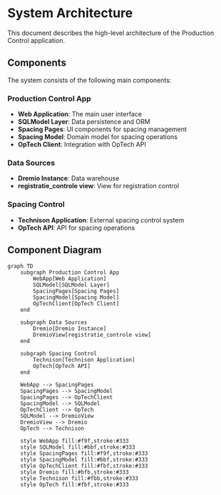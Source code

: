 # System Architecture

This document describes the high-level architecture of the Production Control application.

## Components

The system consists of the following main components:

### Production Control App

- **Web Application**: The main user interface
- **SQLModel Layer**: Data persistence and ORM
- **Spacing Pages**: UI components for spacing management
- **Spacing Model**: Domain model for spacing operations
- **OpTech Client**: Integration with OpTech API

### Data Sources

- **Dremio Instance**: Data warehouse
- **registratie_controle view**: View for registration control

### Spacing Control

- **Technison Application**: External spacing control system
- **OpTech API**: API for spacing operations

## Component Diagram

```mermaid
graph TD
    subgraph Production Control App
        WebApp[Web Application]
        SQLModel[SQLModel Layer]
        SpacingPages[Spacing Pages]
        SpacingModel[Spacing Model]
        OpTechClient[OpTech Client]
    end
    
    subgraph Data Sources
        Dremio[Dremio Instance]
        DremioView[registratie_controle view]
    end
    
    subgraph Spacing Control
        Technison[Technison Application]
        OpTech[OpTech API]
    end

    WebApp --> SpacingPages
    SpacingPages --> SpacingModel
    SpacingPages --> OpTechClient
    SpacingModel --> SQLModel
    OpTechClient --> OpTech
    SQLModel --> DremioView
    DremioView --> Dremio
    OpTech --> Technison

    style WebApp fill:#f9f,stroke:#333
    style SQLModel fill:#bbf,stroke:#333
    style SpacingPages fill:#f9f,stroke:#333
    style SpacingModel fill:#bbf,stroke:#333
    style OpTechClient fill:#fbf,stroke:#333
    style Dremio fill:#bfb,stroke:#333
    style Technison fill:#fbb,stroke:#333
    style OpTech fill:#fbf,stroke:#333
```
